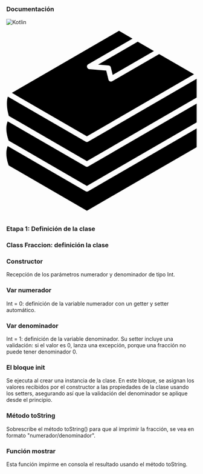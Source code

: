 ### Documentación

![Kotlin](https://img.shields.io/badge/Kotlin-0095D5?style=for-the-badge&logo=kotlin&logoColor=white)
<svg role="img" viewBox="0 0 24 24" xmlns="http://www.w3.org/2000/svg"><title>BookStack</title><path d="M.3013 17.6146c-.1299-.3387-.5228-1.5119-.1337-2.4314l9.8273 5.6738a.329.329 0 0 0 .3299 0L24 12.9616v2.3542l-13.8401 7.9906-9.8586-5.6918zM.1911 8.9628c-.2882.8769.0149 2.0581.1236 2.4261l9.8452 5.6841L24 9.0823V6.7275L10.3248 14.623a.329.329 0 0 1-.3299 0L.1911 8.9628zm13.1698-1.9361c-.1819.1113-.4394.0015-.4852-.2064l-.2805-1.1336-2.1254-.1752a.33.33 0 0 1-.1378-.6145l5.5782-3.2207-1.7021-.9826L.6979 8.4935l9.462 5.463 13.5104-7.8004-4.401-2.5407-5.9084 3.4113zm-.1821-1.7286.2321.938 5.1984-3.0014-2.0395-1.1775-4.994 2.8834 1.3099.108a.3302.3302 0 0 1 .2931.2495zM24 9.845l-13.6752 7.8954a.329.329 0 0 1-.3299 0L.1678 12.0667c-.3891.919.003 2.0914.1332 2.4311l9.8589 5.692L24 12.1993V9.845z"/></svg>

### Etapa 1: Definición de la clase

### Class Fraccion: definición la clase
### Constructor
Recepción de los parámetros numerador y denominador de tipo Int.
### Var numerador
Int = 0: definición de la variable numerador con un getter y setter automático.
### Var denominador
Int = 1: definición de la variable denominador. Su setter incluye una validación: si el valor es 0, lanza una excepción, porque una fracción no puede tener denominador 0.
### El bloque init 
Se ejecuta al crear una instancia de la clase. En este bloque, se asignan los valores recibidos por el constructor a las propiedades de la clase usando los setters, asegurando así que la validación del denominador se aplique desde el principio.
### Método toString
Sobrescribe el método toString() para que al imprimir la fracción, se vea en formato "numerador/denominador".
### Función mostrar
Esta función impirme en consola el resultado usando el método toString.
